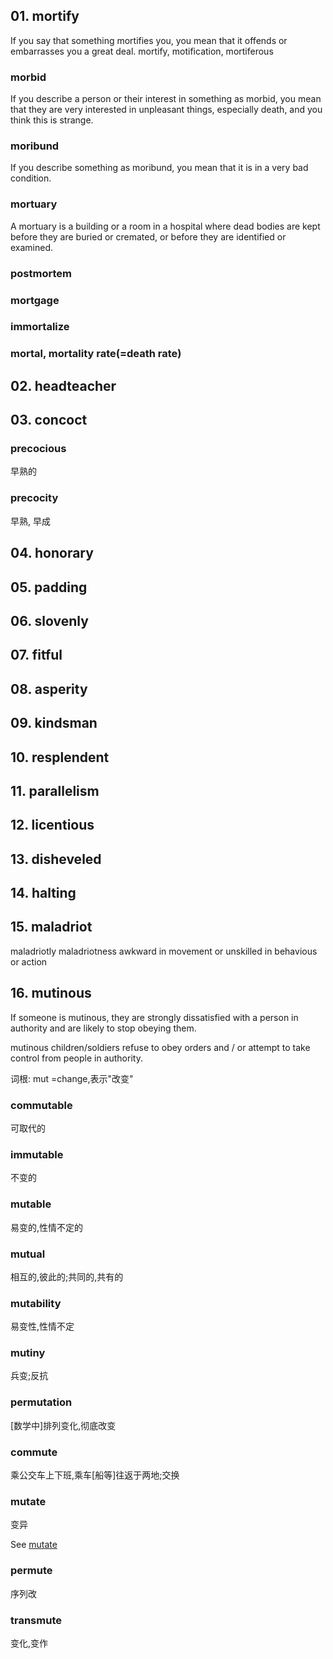 ## 01. mortify

If you say that something mortifies you, you mean that it offends or embarrasses you a great deal.
mortify, motification, mortiferous
### morbid
If you describe a person or their interest in something as morbid, you mean that they are very interested in unpleasant things, especially death, and you think this is strange.

### moribund
If you describe something as moribund, you mean that it is in a very bad condition.

### mortuary
A mortuary is a building or a room in a hospital where dead bodies are kept before they are buried or cremated, or before they are identified or examined.

### postmortem

### mortgage

### immortalize

### mortal, mortality rate(=death rate)

## 02. headteacher

## 03. concoct

### precocious
早熟的
### precocity
早熟, 早成

## 04. honorary

## 05. padding

## 06. slovenly

## 07. fitful

## 08. asperity

## 09. kindsman

## 10. resplendent

## 11. parallelism

## 12. licentious

## 13. disheveled

## 14. halting
	
## 15. maladriot
maladriotly
maladriotness
awkward in movement or unskilled in behavious or action

## 16. mutinous
If someone is mutinous, they are strongly dissatisfied with a person in authority and are likely to stop obeying them.

mutinous children/soldiers 
refuse to obey orders and / or attempt to take control from people in authority.

词根: mut =change,表示"改变"
### commutable
可取代的

### immutable
不变的

### mutable
易变的,性情不定的

### mutual
相互的,彼此的;共同的,共有的

### mutability
易变性,性情不定

### mutiny
兵变;反抗

### permutation
[数学中]排列变化,彻底改变

### commute
乘公交车上下班,乘车[船等]往返于两地;交换

### mutate
变异

See [mutate](41.md#10-mutate)

### permute
序列改

### transmute
变化,变作
